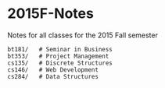 # 2015F-Notes
Notes for all classes for the 2015 Fall semester

```
bt181/   # Seminar in Business
bt353/   # Project Management
cs135/   # Discrete Structures
cs146/   # Web Development
cs284/   # Data Structures
```
